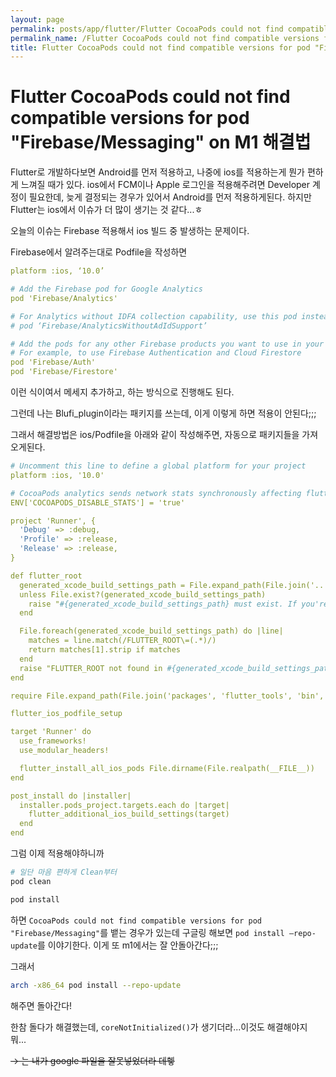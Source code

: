```yaml
---
layout: page
permalink: posts/app/flutter/Flutter CocoaPods could not find compatible versions for pod Firebase/Messaging on M1 해결법
permalink_name: /Flutter CocoaPods could not find compatible versions for pod "Firebase/Messaging" on M1 해결법
title: Flutter CocoaPods could not find compatible versions for pod "Firebase/Messaging" on M1 해결법
---
```


# Flutter CocoaPods could not find compatible versions for pod "Firebase/Messaging" on M1 해결법

 Flutter로 개발하다보면 Android를 먼저 적용하고, 나중에 ios를 적용하는게 뭔가 편하게 느껴질 때가 있다. ios에서 FCM이나 Apple 로그인을 적용해주려면 Developer 계정이 필요한데, 늦게 결정되는 경우가 있어서 Android를 먼저 적용하게된다. 하지만 Flutter는 ios에서 이슈가 더 많이 생기는 것 같다...ㅎ

 오늘의 이슈는 Firebase 적용해서 ios 빌드 중 발생하는 문제이다.

 Firebase에서 알려주는대로 Podfile을 작성하면

```yaml
platform :ios, ‘10.0’

# Add the Firebase pod for Google Analytics
pod 'Firebase/Analytics'

# For Analytics without IDFA collection capability, use this pod instead
# pod ‘Firebase/AnalyticsWithoutAdIdSupport’

# Add the pods for any other Firebase products you want to use in your app
# For example, to use Firebase Authentication and Cloud Firestore
pod 'Firebase/Auth'
pod 'Firebase/Firestore'
```

이런 식이여서 메세지 추가하고, 하는 방식으로 진행해도 된다.

 그런데 나는  Blufi_plugin이라는 패키지를 쓰는데, 이게 이렇게 하면 적용이 안된다;;;

그래서 해결방법은 ios/Podfile을 아래와 같이 작성해주면, 자동으로 패키지들을 가져오게된다.

```yaml
# Uncomment this line to define a global platform for your project
platform :ios, '10.0'

# CocoaPods analytics sends network stats synchronously affecting flutter build latency.
ENV['COCOAPODS_DISABLE_STATS'] = 'true'

project 'Runner', {
  'Debug' => :debug,
  'Profile' => :release,
  'Release' => :release,
}

def flutter_root
  generated_xcode_build_settings_path = File.expand_path(File.join('..', 'Flutter', 'Generated.xcconfig'), __FILE__)
  unless File.exist?(generated_xcode_build_settings_path)
    raise "#{generated_xcode_build_settings_path} must exist. If you're running pod install manually, make sure flutter pub get is executed first"
  end

  File.foreach(generated_xcode_build_settings_path) do |line|
    matches = line.match(/FLUTTER_ROOT\=(.*)/)
    return matches[1].strip if matches
  end
  raise "FLUTTER_ROOT not found in #{generated_xcode_build_settings_path}. Try deleting Generated.xcconfig, then run flutter pub get"
end

require File.expand_path(File.join('packages', 'flutter_tools', 'bin', 'podhelper'), flutter_root)

flutter_ios_podfile_setup

target 'Runner' do
  use_frameworks!
  use_modular_headers!

  flutter_install_all_ios_pods File.dirname(File.realpath(__FILE__))
end

post_install do |installer|
  installer.pods_project.targets.each do |target|
    flutter_additional_ios_build_settings(target)
  end
end
```

그럼 이제 적용해야하니까

```bash
# 일단 마음 편하게 Clean부터
pod clean

pod install
```

하면 `CocoaPods could not find compatible versions for pod "Firebase/Messaging"`를 뱉는 경우가 있는데 구글링 해보면 `pod install —repo-update`를 이야기한다. 이게 또 m1에서는 잘 안돌아간다;;;

그래서 

```bash
arch -x86_64 pod install --repo-update
```

해주면 돌아간다!

 한참 돌다가 해결했는데, `coreNotInitialized()`가 생기더라...이것도 해결해야지 뭐...

~~→ 는 내가 google 파일을 잘못넣었더라 데헿~~